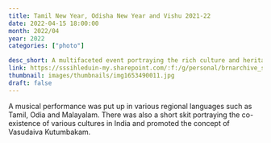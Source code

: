 ```yaml
---
title: Tamil New Year, Odisha New Year and Vishu 2021-22
date: 2022-04-15 18:00:00
month: 2022/04
year: 2022
categories: ["photo"]

desc_short: A multifaceted event portraying the rich culture and heritage across the states of Tamil Nadu, Orissa and Kerala. This event celebrated the dawn of a new year for the people from these states.
link: https://sssihleduin-my.sharepoint.com/:f:/g/personal/brnarchive_sssihl_edu_in/Eg8HL9qsioBAgKLJhxk1uo4Byo07DL0yGf9mfLMJKANXMQ?e=tTdDfM
thumbnail: images/thumbnails/img1653490011.jpg
draft: false
---
```


A musical performance was put up in various regional languages such as Tamil, Odia and Malayalam. There was also a short skit portraying the co-existence of various cultures in India and promoted the concept of Vasudaiva Kutumbakam.
